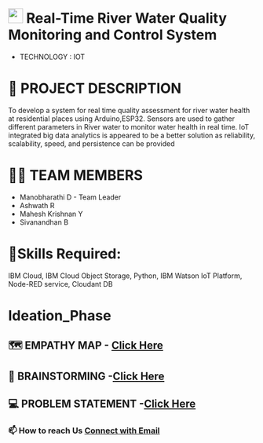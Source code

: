 
#  <img src="https://media.giphy.com/media/VapauFsEHWCt2/giphy.gif" width="30px"> Real-Time River Water Quality Monitoring and Control System
- TECHNOLOGY : IOT

# 📒 PROJECT DESCRIPTION
To develop a system for real time quality assessment for river water health at residential places using Arduino,ESP32. 
Sensors are used to gather different parameters in River water to monitor water health in real time.
IoT integrated big data analytics is appeared to be a better solution as reliability, scalability, speed, and persistence can be provided

# 🧑‍🎓 TEAM MEMBERS
* Manobharathi D - Team Leader
* Ashwath R
* Mahesh Krishnan Y
* Sivanandhan B


# **🎯Skills Required:**        
IBM Cloud, IBM Cloud Object Storage, Python, IBM Watson IoT Platform, Node-RED service, Cloudant DB

# **Ideation_Phase**
## 🗺️ EMPATHY MAP - [Click Here](https://github.com/IBM-EPBL/IBM-Project-41668-1660643898/blob/main/IDEATION%20PHASE/Empathy%20Map.pdf)
## 🧠 BRAINSTORMING -[Click Here](https://github.com/IBM-EPBL/IBM-Project-41668-1660643898/blob/main/IDEATION%20PHASE/Brainstorming-%20Idea%20Generation.pdf)
## 💻 PROBLEM STATEMENT -[Click Here](https://github.com/IBM-EPBL/IBM-Project-41668-1660643898/blob/main/IDEATION%20PHASE/Problem%20Statement.pdf)


### 📫 How to reach Us <a href = "mailto: 19ec127@psgitech.ac.in">Connect with Email</a>

